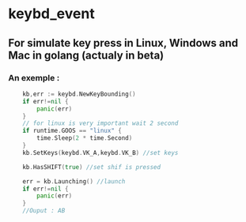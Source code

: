 # keybd_event


## For simulate key press in Linux, Windows and Mac in golang (actualy in beta)

### An exemple :
```go
    kb,err := keybd.NewKeyBounding()
    if err!=nil {
        panic(err)
    }
    // for linux is very important wait 2 second
    if runtime.GOOS == "linux" {
        time.Sleep(2 * time.Second)
    }
    kb.SetKeys(keybd.VK_A,keybd.VK_B) //set keys

    kb.HasSHIFT(true) //set shif is pressed

    err = kb.Launching() //launch
    if err!=nil {
        panic(err)
    }
    //Ouput : AB
```
